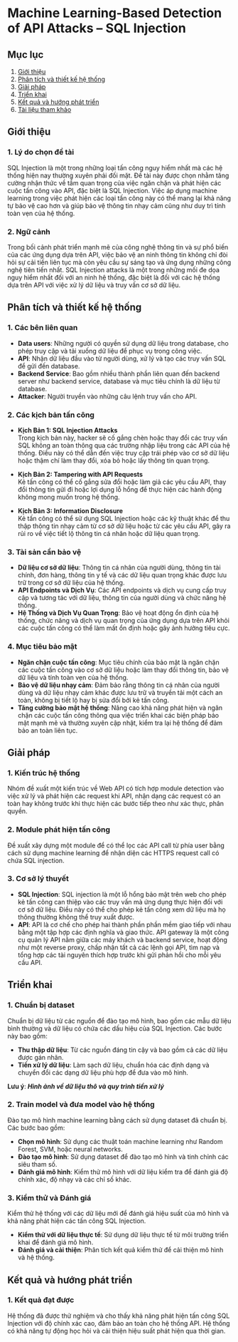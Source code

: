 # Machine Learning-Based Detection of API Attacks – SQL Injection

## Mục lục
1. [Giới thiệu](#giới-thiệu)
2. [Phân tích và thiết kế hệ thống](#phân-tích-và-thiết-kế-hệ-thống)
3. [Giải pháp](#giải-pháp)
4. [Triển khai](#triển-khai)
5. [Kết quả và hướng phát triển](#kết-quả-và-hướng-phát-triển)
6. [Tài liệu tham khảo](#tài-liệu-tham-khảo)

## Giới thiệu

### 1. Lý do chọn đề tài
SQL Injection là một trong những loại tấn công nguy hiểm nhất mà các hệ thống hiện nay thường xuyên phải đối mặt. Đề tài này được chọn nhằm tăng cường nhận thức về tầm quan trọng của việc ngăn chặn và phát hiện các cuộc tấn công vào API, đặc biệt là SQL Injection. Việc áp dụng machine learning trong việc phát hiện các loại tấn công này có thể mang lại khả năng tự bảo vệ cao hơn và giúp bảo vệ thông tin nhạy cảm cũng như duy trì tính toàn vẹn của hệ thống.

### 2. Ngữ cảnh
Trong bối cảnh phát triển mạnh mẽ của công nghệ thông tin và sự phổ biến của các ứng dụng dựa trên API, việc bảo vệ an ninh thông tin không chỉ đòi hỏi sự cải tiến liên tục mà còn yêu cầu sự sáng tạo và ứng dụng những công nghệ tiên tiến nhất. SQL Injection attacks là một trong những mối đe dọa nguy hiểm nhất đối với an ninh hệ thống, đặc biệt là đối với các hệ thống dựa trên API với việc xử lý dữ liệu và truy vấn cơ sở dữ liệu.

## Phân tích và thiết kế hệ thống

### 1. Các bên liên quan
- **Data users**: Những người có quyền sử dụng dữ liệu trong database, cho phép truy cập và tải xuống dữ liệu để phục vụ trong công việc.
- **API**: Nhận dữ liệu đầu vào từ người dùng, xử lý và tạo các truy vấn SQL để gửi đến database.
- **Backend Service**: Bao gồm nhiều thành phần liên quan đến backend server như backend service, database và mục tiêu chính là dữ liệu từ database.
- **Attacker**: Người truyền vào những câu lệnh truy vấn cho API.

### 2. Các kịch bản tấn công
- **Kịch Bản 1: SQL Injection Attacks**  
  Trong kịch bản này, hacker sẽ cố gắng chèn hoặc thay đổi các truy vấn SQL không an toàn thông qua các trường nhập liệu trong các API của hệ thống. Điều này có thể dẫn đến việc truy cập trái phép vào cơ sở dữ liệu hoặc thậm chí làm thay đổi, xóa bỏ hoặc lấy thông tin quan trọng.

- **Kịch Bản 2: Tampering with API Requests**  
  Kẻ tấn công có thể cố gắng sửa đổi hoặc làm giả các yêu cầu API, thay đổi thông tin gửi đi hoặc lợi dụng lỗ hổng để thực hiện các hành động không mong muốn trong hệ thống.

- **Kịch Bản 3: Information Disclosure**  
  Kẻ tấn công có thể sử dụng SQL Injection hoặc các kỹ thuật khác để thu thập thông tin nhạy cảm từ cơ sở dữ liệu hoặc từ các yêu cầu API, gây ra rủi ro về việc tiết lộ thông tin cá nhân hoặc dữ liệu quan trọng.

### 3. Tài sản cần bảo vệ
- **Dữ liệu cơ sở dữ liệu**: Thông tin cá nhân của người dùng, thông tin tài chính, đơn hàng, thông tin y tế và các dữ liệu quan trọng khác được lưu trữ trong cơ sở dữ liệu của hệ thống.
- **API Endpoints và Dịch Vụ**: Các API endpoints và dịch vụ cung cấp truy cập và tương tác với dữ liệu, thông tin của người dùng và chức năng hệ thống.
- **Hệ Thống và Dịch Vụ Quan Trọng**: Bảo vệ hoạt động ổn định của hệ thống, chức năng và dịch vụ quan trọng của ứng dụng dựa trên API khỏi các cuộc tấn công có thể làm mất ổn định hoặc gây ảnh hưởng tiêu cực.

### 4. Mục tiêu bảo mật
- **Ngăn chặn cuộc tấn công**: Mục tiêu chính của bảo mật là ngăn chặn các cuộc tấn công vào cơ sở dữ liệu hoặc làm thay đổi thông tin, bảo vệ dữ liệu và tính toàn vẹn của hệ thống.
- **Bảo vệ dữ liệu nhạy cảm**: Đảm bảo rằng thông tin cá nhân của người dùng và dữ liệu nhạy cảm khác được lưu trữ và truyền tải một cách an toàn, không bị tiết lộ hay bị sửa đổi bởi kẻ tấn công.
- **Tăng cường bảo mật hệ thống**: Nâng cao khả năng phát hiện và ngăn chặn các cuộc tấn công thông qua việc triển khai các biện pháp bảo mật mạnh mẽ và thường xuyên cập nhật, kiểm tra lại hệ thống để đảm bảo an toàn liên tục.

## Giải pháp

### 1. Kiến trúc hệ thống
Nhóm đề xuất một kiến trúc về Web API có tích hợp module detection vào việc xử lý và phát hiện các request khi API, nhận dạng các request có an toàn hay không trước khi thực hiện các bước tiếp theo như xác thực, phân quyền.

### 2. Module phát hiện tấn công
Đề xuất xây dựng một module để có thể lọc các API call từ phía user bằng cách sử dụng machine learning để nhận diện các HTTPS request call có chứa SQL injection.

### 3. Cơ sở lý thuyết
- **SQL Injection**: SQL injection là một lỗ hổng bảo mật trên web cho phép kẻ tấn công can thiệp vào các truy vấn mà ứng dụng thực hiện đối với cơ sở dữ liệu. Điều này có thể cho phép kẻ tấn công xem dữ liệu mà họ thông thường không thể truy xuất được.
- **API**: API là cơ chế cho phép hai thành phần phần mềm giao tiếp với nhau bằng một tập hợp các định nghĩa và giao thức. API gateway là một công cụ quản lý API nằm giữa các máy khách và backend service, hoạt động như một reverse proxy, chấp nhận tất cả các lệnh gọi API, tìm nạp và tổng hợp các tài nguyên thích hợp trước khi gửi phản hồi cho mỗi yêu cầu API.

## Triển khai

### 1. Chuẩn bị dataset
Chuẩn bị dữ liệu từ các nguồn để đào tạo mô hình, bao gồm các mẫu dữ liệu bình thường và dữ liệu có chứa các dấu hiệu của SQL Injection. Các bước này bao gồm:
- **Thu thập dữ liệu**: Từ các nguồn đáng tin cậy và bao gồm cả các dữ liệu được gán nhãn.
- **Tiền xử lý dữ liệu**: Làm sạch dữ liệu, chuẩn hóa các định dạng và chuyển đổi các dạng dữ liệu phù hợp để đưa vào mô hình.

**Lưu ý**: _**Hình ảnh về dữ liệu thô và quy trình tiền xử lý**_

### 2. Train model và đưa model vào hệ thống
Đào tạo mô hình machine learning bằng cách sử dụng dataset đã chuẩn bị. Các bước bao gồm:
- **Chọn mô hình**: Sử dụng các thuật toán machine learning như Random Forest, SVM, hoặc neural networks.
- **Đào tạo mô hình**: Sử dụng dataset để đào tạo mô hình và tinh chỉnh các siêu tham số.
- **Đánh giá mô hình**: Kiểm thử mô hình với dữ liệu kiểm tra để đánh giá độ chính xác, độ nhạy và các chỉ số khác.

### 3. Kiểm thử và Đánh giá
Kiểm thử hệ thống với các dữ liệu mới để đánh giá hiệu suất của mô hình và khả năng phát hiện các tấn công SQL Injection.
- **Kiểm thử với dữ liệu thực tế**: Sử dụng dữ liệu thực tế từ môi trường triển khai để đánh giá mô hình.
- **Đánh giá và cải thiện**: Phân tích kết quả kiểm thử để cải thiện mô hình và hệ thống.

## Kết quả và hướng phát triển

### 1. Kết quả đạt được
Hệ thống đã được thử nghiệm và cho thấy khả năng phát hiện tấn công SQL Injection với độ chính xác cao, đảm bảo an toàn cho hệ thống API. Hệ thống có khả năng tự động học hỏi và cải thiện hiệu suất phát hiện qua thời gian.

